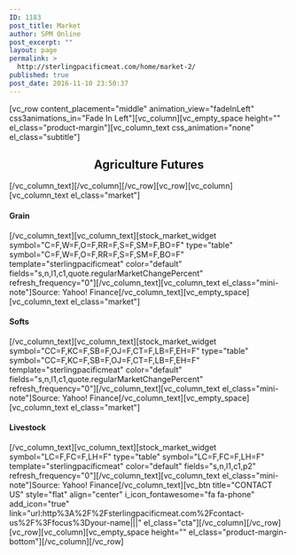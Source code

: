```yaml
---
ID: 1183
post_title: Market
author: SPM Online
post_excerpt: ""
layout: page
permalink: >
  http://sterlingpacificmeat.com/home/market-2/
published: true
post_date: 2016-11-10 23:50:37
---
```

[vc_row content_placement="middle" animation_view="fadeInLeft" css3animations_in="Fade In Left"][vc_column][vc_empty_space height="" el_class="product-margin"][vc_column_text css_animation="none" el_class="subtitle"]
<h2 style="text-align: center;">Agriculture Futures</h2>
[/vc_column_text][/vc_column][/vc_row][vc_row][vc_column][vc_column_text el_class="market"]
<h4>Grain</h4>
[/vc_column_text][vc_column_text][stock_market_widget symbol="C=F,W=F,O=F,RR=F,S=F,SM=F,BO=F" type="table" symbol="C=F,W=F,O=F,RR=F,S=F,SM=F,BO=F" template="sterlingpacificmeat" color="default" fields="s,n,l1,c1,quote.regularMarketChangePercent" refresh_frequency="0"][/vc_column_text][vc_column_text el_class="mini-note"]Source: Yahoo! Finance[/vc_column_text][vc_empty_space][vc_column_text el_class="market"]
<h4>Softs</h4>
[/vc_column_text][vc_column_text][stock_market_widget symbol="CC=F,KC=F,SB=F,OJ=F,CT=F,LB=F,EH=F" type="table" symbol="CC=F,KC=F,SB=F,OJ=F,CT=F,LB=F,EH=F" template="sterlingpacificmeat" color="default" fields="s,n,l1,c1,quote.regularMarketChangePercent" refresh_frequency="0"][/vc_column_text][vc_column_text el_class="mini-note"]Source: Yahoo! Finance[/vc_column_text][vc_empty_space][vc_column_text el_class="market"]
<h4>Livestock</h4>
[/vc_column_text][vc_column_text][stock_market_widget symbol="LC=F,FC=F,LH=F" type="table" symbol="LC=F,FC=F,LH=F" template="sterlingpacificmeat" color="default" fields="s,n,l1,c1,p2" refresh_frequency="0"][/vc_column_text][vc_column_text el_class="mini-note"]Source: Yahoo! Finance[/vc_column_text][vc_btn title="CONTACT US" style="flat" align="center" i_icon_fontawesome="fa fa-phone" add_icon="true" link="url:http%3A%2F%2Fsterlingpacificmeat.com%2Fcontact-us%2F%3Ffocus%3Dyour-name|||" el_class="cta"][/vc_column][/vc_row][vc_row][vc_column][vc_empty_space height="" el_class="product-margin-bottom"][/vc_column][/vc_row]